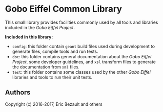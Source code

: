 # Gobo Eiffel Common Library

This small library provides facilities commonly used by all
tools and libraries included in the *Gobo Eiffel Project*.

**Included in this library:**

* `config`: this folder contain `geant` build files used during
  development to generate files, compile tools and run tests.
* `doc`: this folder contains general documentation about the
  *Gobo Eiffel Project*, some developer guidelines, and `xsl`
  transform files to generate the documentation from `xml` 
  files.
* `test`: this folder contains some classes used by the other
  *Gobo Eiffel* libraries and tools to run their unit tests.

## Authors

Copyright (c) 2016-2017, Eric Bezault and others
